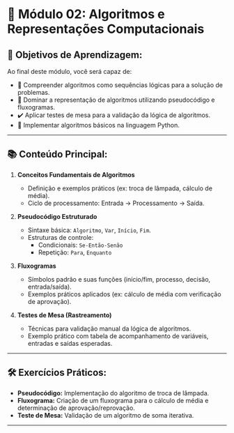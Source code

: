 # 🚀 Módulo 02: Algoritmos e Representações Computacionais

## 🎯 Objetivos de Aprendizagem:

Ao final deste módulo, você será capaz de:

- 🧠 Compreender algoritmos como sequências lógicas para a solução de problemas.
- 📝 Dominar a representação de algoritmos utilizando pseudocódigo e fluxogramas.
- ✔️ Aplicar testes de mesa para a validação da lógica de algoritmos.
- 🐍 Implementar algoritmos básicos na linguagem Python.

---

## 📚 Conteúdo Principal:

1.  **Conceitos Fundamentais de Algoritmos**
    * Definição e exemplos práticos (ex: troca de lâmpada, cálculo de média).
    * Ciclo de processamento: Entrada -> Processamento -> Saída.

2.  **Pseudocódigo Estruturado**
    * Sintaxe básica: `Algoritmo`, `Var`, `Início`, `Fim`.
    * Estruturas de controle:
        * Condicionais: `Se-Então-Senão`
        * Repetição: `Para`, `Enquanto`

3.  **Fluxogramas**
    * Símbolos padrão e suas funções (início/fim, processo, decisão, entrada/saída).
    * Exemplos práticos aplicados (ex: cálculo de média com verificação de aprovação).

4.  **Testes de Mesa (Rastreamento)**
    * Técnicas para validação manual da lógica de algoritmos.
    * Exemplo prático com tabela de acompanhamento de variáveis, entradas e saídas esperadas.

---

## 🛠️ Exercícios Práticos:

- **Pseudocódigo:** Implementação do algoritmo de troca de lâmpada.
- **Fluxograma:** Criação de um fluxograma para o cálculo de média e determinação de aprovação/reprovação.
- **Teste de Mesa:** Validação de um algoritmo de soma iterativa.

---